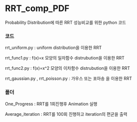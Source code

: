# RRT_comp_PDF


Probability Distribution에 따른 RRT 성능비교를 위한 python 코드

### 코드

  rrt_uniform.py : uniform distribution을 이용한 RRT
  
  rrt_func1.py : f(x)=x 모양의 일차함수 distrubution을 이용한 RRT
  
  rrt_func2.py : f(x)=x^2 모양의 이차함수 distrubution을 이용한 RRT
  
  rrt_gaussian.py , rrt_poisson.py : 가우스 또는 포아송 을 이용한 RRT 
  
### 폴더

  One_Progress : RRT를 1회진행후 Animation 실행
  
  Average_iteration : RRT를 100회 진행하고 iteration의 편균을 출력
